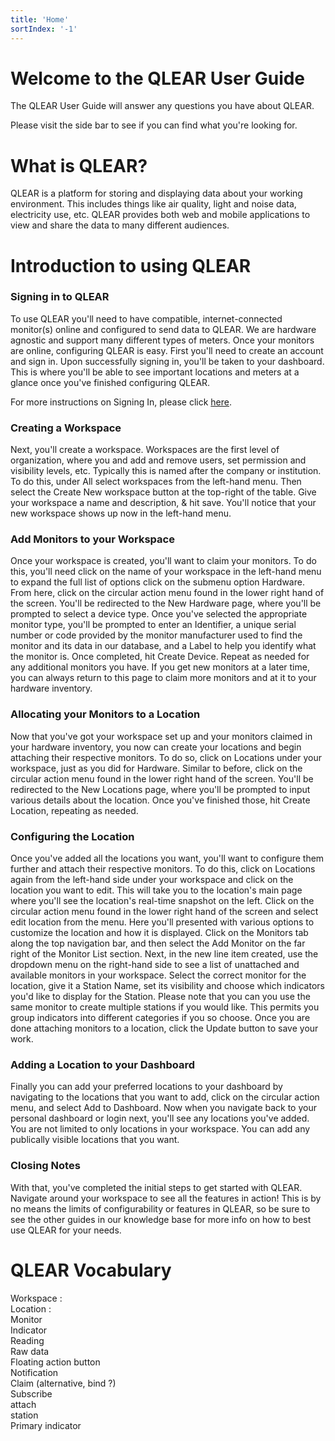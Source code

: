 ```yaml
---
title: 'Home'
sortIndex: '-1'
---
```

# Welcome to the QLEAR User Guide

The QLEAR User Guide will answer any questions you have about QLEAR.

Please visit the side bar to see if you can find what you're looking for.

# What is QLEAR?

QLEAR is a platform for storing and displaying data about your working environment. This includes things like air quality, light and noise data, electricity use, etc. QLEAR provides both web and mobile applications to view and share the data to many different audiences.

# Introduction to using QLEAR

### Signing in to QLEAR

To use QLEAR you'll need to have compatible, internet-connected monitor(s) online and configured to send data to QLEAR. We are hardware agnostic and support many different types of meters. Once your monitors are online, configuring QLEAR is easy.
First you'll need to create an account and sign in. Upon successfully signing in, you'll be taken to your dashboard. This is where you'll be able to see important locations and meters at a glance once you've finished configuring QLEAR.

For more instructions on Signing In, please click [here](/How-to-Sign-In).

### Creating a Workspace

Next, you'll create a workspace. Workspaces are the first level of organization, where you and add and remove users, set permission and visibility levels, etc. Typically this is named after the company or institution. To do this, under All select workspaces from the left-hand menu. Then select the Create New workspace button at the top-right of the table. Give your workspace a name and description, & hit save. You'll notice that your new workspace shows up now in the left-hand menu.

### Add Monitors to your Workspace

Once your workspace is created, you'll want to claim your monitors. To do this, you'll need click on the name of your workspace in the left-hand menu to expand the full list of options click on the submenu option Hardware. From here, click on the circular action menu found in the lower right hand of the screen. You'll be redirected to the New Hardware page, where you'll be prompted to select a device type. Once you've selected the appropriate monitor type, you'll be prompted to enter an Identifier, a unique serial number or code provided by the monitor manufacturer used to find the monitor and its data in our database, and a Label to help you identify what the monitor is. Once completed, hit Create Device. Repeat as needed for any additional monitors you have. If you get new monitors at a later time, you can always return to this page to claim more monitors and at it to your hardware inventory.

### Allocating your Monitors to a Location

Now that you've got your workspace set up and your monitors claimed in your hardware inventory, you now can create your locations and begin attaching their respective monitors. To do so, click on Locations under your workspace, just as you did for Hardware. Similar to before, click on the circular action menu found in the lower right hand of the screen. You'll be redirected to the New Locations page, where you'll be prompted to input various details about the location. Once you've finished those, hit Create Location, repeating as needed.

### Configuring the Location

Once you've added all the locations you want, you'll want to configure them further and attach their respective monitors. To do this, click on Locations again from the left-hand side under your workspace and click on the location you want to edit. This will take you to the location's main page where you'll see the location's real-time snapshot on the left. Click on the circular action menu found in the lower right hand of the screen and select edit location from the menu. Here you'll presented with various options to customize the location and how it is displayed. Click on the Monitors tab along the top navigation bar, and then select the Add Monitor on the far right of the Monitor List section. Next, in the new line item created, use the dropdown menu on the right-hand side to see a list of unattached and available monitors in your workspace. Select the correct monitor for the location, give it a Station Name, set its visibility and choose which indicators you'd like to display for the Station. Please note that you can you use the same monitor to create multiple stations if you would like. This permits you group indicators into different categories if you so choose. Once you are done attaching monitors to a location, click the Update button to save your work.

### Adding a Location to your Dashboard

Finally you can add your preferred locations to your dashboard by navigating to the locations that you want to add, click on the circular action menu, and select Add to Dashboard. Now when you navigate back to your personal dashboard or login next, you'll see any locations you've added. You are not limited to only locations in your workspace. You can add any publically visible locations that you want.

### Closing Notes

With that, you've completed the initial steps to get started with QLEAR. Navigate around your workspace to see all the features in action! This is by no means the limits of configurability or features in QLEAR, so be sure to see the other guides in our knowledge base for more info on how to best use QLEAR for your needs.

# QLEAR Vocabulary

Workspace :  
Location :  
Monitor  
Indicator  
Reading  
Raw data  
Floating action button  
Notification  
Claim (alternative, bind ?)  
Subscribe  
attach  
station  
Primary indicator
